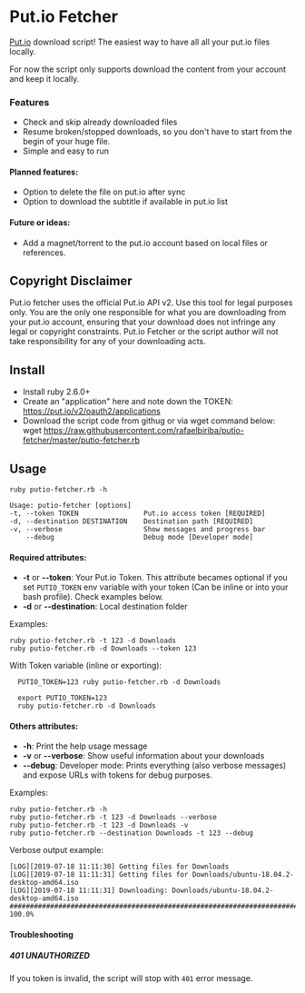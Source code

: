 Put.io Fetcher
===========

[Put.io](http://put.io) download script! The easiest way to have all all your put.io files locally.

For now the script only supports download the content from your account and keep it locally.

### Features

- Check and skip already downloaded files
- Resume broken/stopped downloads, so you don't have to start from the begin of your huge file.
- Simple and easy to run

#### Planned features:
- Option to delete the file on put.io after sync
- Option to download the subtitle if available in put.io list

#### Future or ideas:
- Add a magnet/torrent to the put.io account based on local files or references.

## Copyright Disclaimer

Put.io fetcher uses the official Put.io API v2. Use this tool for legal purposes only. You are the only one responsible for what you are downloading from your put.io account, ensuring that your download does not infringe any legal or copyright constraints.
Put.io Fetcher or the script author will not take responsibility for any of your downloading acts.

## Install

* Install ruby 2.6.0+
* Create an "application" here and note down the TOKEN: https://put.io/v2/oauth2/applications
* Download the script code from githug or via wget command below:
      wget https://raw.githubusercontent.com/rafaelbiriba/putio-fetcher/master/putio-fetcher.rb

## Usage

    ruby putio-fetcher.rb -h

    Usage: putio-fetcher [options]
    -t, --token TOKEN                Put.io access token [REQUIRED]
    -d, --destination DESTINATION    Destination path [REQUIRED]
    -v, --verbose                    Show messages and progress bar
        --debug                      Debug mode [Developer mode]

#### Required attributes:
* **-t** or **--token**: Your Put.io Token. This attribute becames optional if you set `PUTIO_TOKEN` env variable with your token (Can be inline or into your bash profile). Check examples below.
* **-d** or **--destination**: Local destination folder

Examples:

    ruby putio-fetcher.rb -t 123 -d Downloads
    ruby putio-fetcher.rb -d Downloads --token 123

With Token variable (inline or exporting):

      PUTIO_TOKEN=123 ruby putio-fetcher.rb -d Downloads

      export PUTIO_TOKEN=123
      ruby putio-fetcher.rb -d Downloads

#### Others attributes:
* **-h**: Print the help usage message
* **-v** or **--verbose**: Show useful information about your downloads
* **--debug**: Developer mode: Prints everything (also verbose messages) and expose URLs with tokens for debug purposes.

Examples:

    ruby putio-fetcher.rb -h
    ruby putio-fetcher.rb -t 123 -d Downloads --verbose
    ruby putio-fetcher.rb -t 123 -d Downloads -v
    ruby putio-fetcher.rb --destination Downloads -t 123 --debug

Verbose output example:

    [LOG][2019-07-18 11:11:30] Getting files for Downloads
    [LOG][2019-07-18 11:11:31] Getting files for Downloads/ubuntu-18.04.2-desktop-amd64.iso
    [LOG][2019-07-18 11:11:31] Downloading: Downloads/ubuntu-18.04.2-desktop-amd64.iso
    ######################################################################## 100.0%

#### Troubleshooting

##### 401 UNAUTHORIZED
If you token is invalid, the script will stop with `401` error message.
